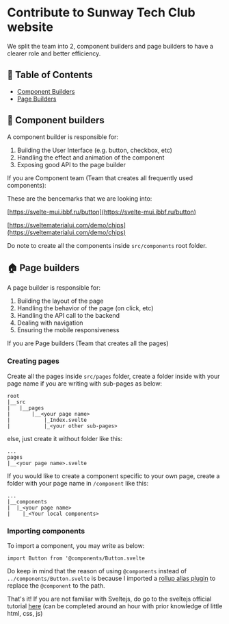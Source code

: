 # Contribute to Sunway Tech Club website

We split the team into 2, component builders and page builders to have a clearer role and better efficiency.

## 📝 Table of Contents

- [Component Builders](#component)
- [Page Builders](#page_building)

## 🧱 Component builders <a name="component"></a>

A component builder is responsible for:

1. Building the User Interface (e.g. button, checkbox, etc)
2. Handling the effect and animation of the component
3. Exposing good API to the page builder

If you are Component team (Team that creates all frequently used components):

These are the bencemarks that we are looking into:

[https://svelte-mui.ibbf.ru/button](https://svelte-mui.ibbf.ru/button)

[https://sveltematerialui.com/demo/chips](https://sveltematerialui.com/demo/chips)

Do note to create all the components inside `src/components` root folder.

## 🏠 Page builders <a name="page_building"></a>

A page builder is responsible for:

1. Building the layout of the page
2. Handling the behavior of the page (on click, etc)
3. Handling the API call to the backend
4. Dealing with navigation
5. Ensuring the mobile responsiveness

If you are Page builders (Team that creates all the pages)

### Creating pages

Create all the pages inside `src/pages` folder, create a folder inside with your page name if you are writing with sub-pages as below:

```
root
|__src
|   |__pages
|       |__<your page name>
|           |_Index.svelte
|           |_<your other sub-pages>
```

else, just create it without folder like this:

```
...
pages
|__<your page name>.svelte
```

If you would like to create a component specific to your own page, create a folder with your page name in `/component` like this:

```
...
|__components
|  |_<your page name>
|    |_<Your local components>
```

### Importing components

To import a component, you may write as below:

```
import Button from '@components/Button.svelte
```

Do keep in mind that the reason of using `@components` instead of `../components/Button.svelte` is because I imported a [rollup alias plugin](https://github.com/rollup/plugins/tree/master/packages/alias) to replace the `@component` to the path.

That's it! If you are not familiar with Sveltejs, do go to the sveltejs official tutorial [here](https://svelte.dev/tutorial/basics) (can be completed around an hour with prior knowledge of little html, css, js)
